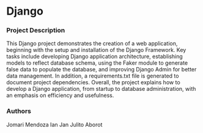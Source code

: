 # Django


### Project Description 

This Django project demonstrates the creation of a web application, beginning with the setup and installation of the Django Framework. 
Key tasks include developing Django application architecture, establishing models to reflect database schema, using the Faker module to generate false data to populate the database, and improving Django Admin for better data management. 
In addition, a requirements.txt file is generated to document project dependencies. 
Overall, the project explains how to develop a Django application, from startup to database administration, with an emphasis on efficiency and usefulness.


### Authors 

Jomari Mendoza
Ian Jan Julito Aborot
